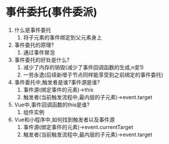 # 事件委托(事件委派)

1. 什么是事件委托
   1. 将子元素的事件绑定到父元素身上
2. 事件委托的原理?
   1. 通过事件冒泡
3. 事件委托的好处是什么?
   1. 减少了内存的销毁(减少了事件回调函数的生成,n变1)
   2. 一劳永逸(后续新增子节点同样能享受到之前绑定的事件委托)
4. 事件委托中,触发者是谁?事件源是谁?
   1. 事件源(绑定事件的元素)->this
   2. 触发者(当前触发流程中,最内层的子元素)->event.target
5. Vue中,事件回调函数的this是谁?
   1. 组件实例
6. Vue和小程序中,如何找到触发者以及事件源
   1. 事件源(绑定事件的元素)->event.currentTarget
   2. 触发者(当前触发流程中,最内层的子元素)->event.target
